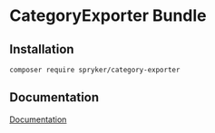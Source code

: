 # CategoryExporter Bundle

## Installation

```
composer require spryker/category-exporter
```

## Documentation

[Documentation](https://spryker.github.io)
